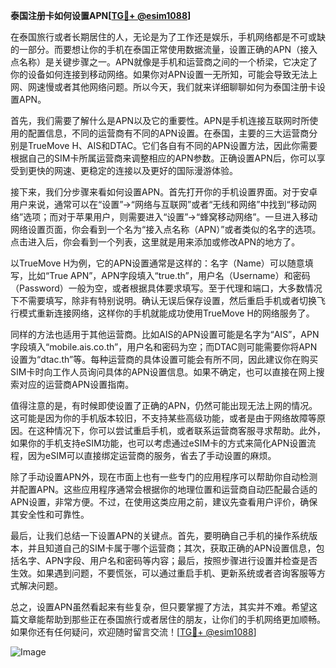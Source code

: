 **泰国注册卡如何设置APN[[TG💪+ @esim1088](https://t.me/s/esim1088)]**

在泰国旅行或者长期居住的人，无论是为了工作还是娱乐，手机网络都是不可或缺的一部分。而要想让你的手机在泰国正常使用数据流量，设置正确的APN（接入点名称）是关键步骤之一。APN就像是手机和运营商之间的一个桥梁，它决定了你的设备如何连接到移动网络。如果你对APN设置一无所知，可能会导致无法上网、网速慢或者其他网络问题。所以今天，我们就来详细聊聊如何为泰国注册卡设置APN。

首先，我们需要了解什么是APN以及它的重要性。APN是手机连接互联网时所使用的配置信息，不同的运营商有不同的APN设置。在泰国，主要的三大运营商分别是TrueMove H、AIS和DTAC。它们各自有不同的APN设置方法，因此你需要根据自己的SIM卡所属运营商来调整相应的APN参数。正确设置APN后，你可以享受到更快的网速、更稳定的连接以及更好的国际漫游体验。

接下来，我们分步骤来看如何设置APN。首先打开你的手机设置界面。对于安卓用户来说，通常可以在“设置”->“网络与互联网”或者“无线和网络”中找到“移动网络”选项；而对于苹果用户，则需要进入“设置”->“蜂窝移动网络”。一旦进入移动网络设置页面，你会看到一个名为“接入点名称（APN）”或者类似的名字的选项。点击进入后，你会看到一个列表，这里就是用来添加或修改APN的地方了。

以TrueMove H为例，它的APN设置通常是这样的：名字（Name）可以随意填写，比如“True APN”，APN字段填入“true.th”，用户名（Username）和密码（Password）一般为空，或者根据具体要求填写。至于代理和端口，大多数情况下不需要填写，除非有特别说明。确认无误后保存设置，然后重启手机或者切换飞行模式重新连接网络，这样你的手机就能成功使用TrueMove H的网络服务了。

同样的方法也适用于其他运营商。比如AIS的APN设置可能是名字为“AIS”，APN字段填入“mobile.ais.co.th”，用户名和密码为空；而DTAC则可能需要你将APN设置为“dtac.th”等。每种运营商的具体设置可能会有所不同，因此建议你在购买SIM卡时向工作人员询问具体的APN设置信息。如果不确定，也可以直接在网上搜索对应的运营商APN设置指南。

值得注意的是，有时候即使设置了正确的APN，仍然可能出现无法上网的情况。这可能是因为你的手机版本较旧，不支持某些高级功能，或者是由于网络故障等原因。在这种情况下，你可以尝试重启手机，或者联系运营商客服寻求帮助。此外，如果你的手机支持eSIM功能，也可以考虑通过eSIM卡的方式来简化APN设置流程，因为eSIM可以直接绑定运营商的服务，省去了手动设置的麻烦。

除了手动设置APN外，现在市面上也有一些专门的应用程序可以帮助你自动检测并配置APN。这些应用程序通常会根据你的地理位置和运营商自动匹配最合适的APN设置，非常方便。不过，在使用这类应用之前，建议先查看用户评价，确保其安全性和可靠性。

最后，让我们总结一下设置APN的关键点。首先，要明确自己手机的操作系统版本，并且知道自己的SIM卡属于哪个运营商；其次，获取正确的APN设置信息，包括名字、APN字段、用户名和密码等内容；最后，按照步骤进行设置并检查是否生效。如果遇到问题，不要慌张，可以通过重启手机、更新系统或者咨询客服等方式解决问题。

总之，设置APN虽然看起来有些复杂，但只要掌握了方法，其实并不难。希望这篇文章能帮助到那些正在泰国旅行或者居住的朋友，让你们的手机网络更加顺畅。如果你还有任何疑问，欢迎随时留言交流！[[TG💪+ @esim1088](https://t.me/s/esim1088)]

![Image](https://i.postimg.cc/4NQfJmqS/Snipaste-2025-05-13-00-14-12.png)